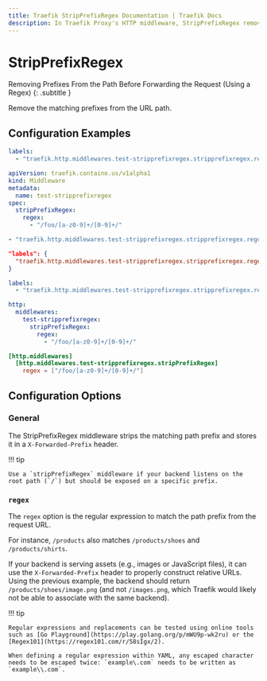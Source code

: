 ```yaml
---
title: Traefik StripPrefixRegex Documentation | Traefik Docs
description: In Traefik Proxy's HTTP middleware, StripPrefixRegex removes prefixes from paths before forwarding requests, using regex. Read the technical documentation.
---
```


# StripPrefixRegex

Removing Prefixes From the Path Before Forwarding the Request (Using a Regex)
{: .subtitle }

Remove the matching prefixes from the URL path.

## Configuration Examples

```yaml tab="Docker"
labels:
  - "traefik.http.middlewares.test-stripprefixregex.stripprefixregex.regex=/foo/[a-z0-9]+/[0-9]+/"
```

```yaml tab="Kubernetes"
apiVersion: traefik.containo.us/v1alpha1
kind: Middleware
metadata:
  name: test-stripprefixregex
spec:
  stripPrefixRegex:
    regex:
      - "/foo/[a-z0-9]+/[0-9]+/"
```

```yaml tab="Consul Catalog"
- "traefik.http.middlewares.test-stripprefixregex.stripprefixregex.regex=/foo/[a-z0-9]+/[0-9]+/"
```

```json tab="Marathon"
"labels": {
  "traefik.http.middlewares.test-stripprefixregex.stripprefixregex.regex": "/foo/[a-z0-9]+/[0-9]+/"
}
```

```yaml tab="Rancher"
labels:
  - "traefik.http.middlewares.test-stripprefixregex.stripprefixregex.regex=/foo/[a-z0-9]+/[0-9]+/"
```

```yaml tab="File (YAML)"
http:
  middlewares:
    test-stripprefixregex:
      stripPrefixRegex:
        regex:
          - "/foo/[a-z0-9]+/[0-9]+/"
```

```toml tab="File (TOML)"
[http.middlewares]
  [http.middlewares.test-stripprefixregex.stripPrefixRegex]
    regex = ["/foo/[a-z0-9]+/[0-9]+/"]
```

## Configuration Options

### General

The StripPrefixRegex middleware strips the matching path prefix and stores it in a `X-Forwarded-Prefix` header.

!!! tip

    Use a `stripPrefixRegex` middleware if your backend listens on the root path (`/`) but should be exposed on a specific prefix.

### `regex`

The `regex` option is the regular expression to match the path prefix from the request URL.

For instance, `/products` also matches `/products/shoes` and `/products/shirts`.

If your backend is serving assets (e.g., images or JavaScript files), it can use the `X-Forwarded-Prefix` header to properly construct relative URLs.
Using the previous example, the backend should return `/products/shoes/image.png` (and not `/images.png`, which Traefik would likely not be able to associate with the same backend).

!!! tip

    Regular expressions and replacements can be tested using online tools such as [Go Playground](https://play.golang.org/p/mWU9p-wk2ru) or the [Regex101](https://regex101.com/r/58sIgx/2).

    When defining a regular expression within YAML, any escaped character needs to be escaped twice: `example\.com` needs to be written as `example\\.com`.
